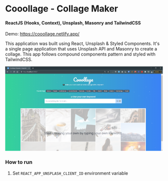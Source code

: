 # Cooollage - Collage Maker

#### ReactJS (Hooks, Context), Unsplash, Masonry and TailwindCSS

Demo: https://cooollage.netlify.app/

This application was built using React, Unsplash & Styled Components. It's a single page application that uses Unsplash API and Masonry to create a collage. This app follows compound components pattern and styled with TailwindCSS.

![Cooollage](https://github.com/bensahagun/cooollage/raw/main/preview.png?raw=true)

### How to run

1. Set `REACT_APP_UNSPLASH_CLIENT_ID` environment variable
